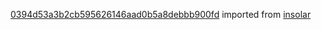 [0394d53a3b2cb595626146aad0b5a8debbb900fd](https://github.com/insolar/insolar/commit/0394d53a3b2cb595626146aad0b5a8debbb900fd) imported from [insolar](https://github.com/insolar/insolar)

